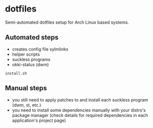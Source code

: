 # dotfiles
Semi-automated dotfiles setup for Arch Linux based systems.

## Automated steps

* creates config file sylmlinks
* helper scripts
* suckless programs
* okki-status (dwm)

```
install.sh
```

## Manual steps

* you still need to apply patches to and install each suckless program (dwm, st, etc.)
* you need to install some dependencies manually with your distro's package manager (check details for required dependencies in each application's project page)
